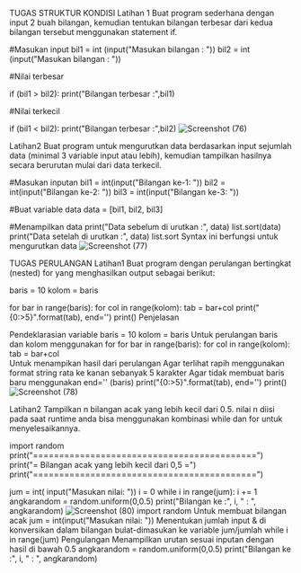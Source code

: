 TUGAS STRUKTUR KONDISI
Latihan 1 
Buat program sederhana dengan input 2 buah bilangan, kemudian tentukan bilangan terbesar dari kedua bilangan tersebut menggunakan statement if.

#Masukan input 
bil1 = int (input("Masukan bilangan : "))
bil2 = int (input("Masukan bilangan : "))

#Nilai terbesar

if (bil1 > bil2):
   print("Bilangan terbesar :",bil1)

#Nilai terkecil

if (bil1 < bil2):
   print("Bilangan terbesar :",bil2)
   ![Screenshot (76)](https://github.com/RadityaTansyLizara/latihan7/assets/147571863/6138c92b-f82b-4624-b6e3-d91dde6ed185)

Latihan2
Buat program untuk mengurutkan data berdasarkan input sejumlah data (minimal 3 variable input atau lebih), kemudian tampilkan hasilnya secara berurutan mulai dari data terkecil.

#Masukan inputan
bil1 = int(input("Bilangan ke-1: "))
bil2 = int(input("Bilangan ke-2: "))
bil3 = int(input("Bilangan ke-3: "))

#Buat variable data
data = [bil1, bil2, bil3]

#Menampilkan data
print("Data sebelum di urutkan :", data)
list.sort(data)
print("Data setelah di urutkan :", data)
list.sort Syntax ini berfungsi untuk mengurutkan data
![Screenshot (77)](https://github.com/RadityaTansyLizara/latihan7/assets/147571863/244ec842-bfa7-4d22-a878-fa288efa661d)

TUGAS PERULANGAN
Latihan1
Buat program dengan perulangan bertingkat (nested) for yang menghasilkan output sebagai berikut:

baris = 10
kolom = baris

for bar in range(baris):
    for col in range(kolom):
        tab = bar+col
        print("{0:>5}".format(tab), end='')
    print()
Penjelasan

Pendeklarasian variable
baris = 10
kolom = baris
Untuk perulangan baris dan kolom menggunakan for
for bar in range(baris):
    for col in range(kolom):
        tab = bar+col        
Untuk menampikan hasil dari perulangan
Agar terlihat rapih menggunakan format string rata ke kanan sebanyak 5 karakter
Agar tidak membuat baris baru menggunakan end='' (baris)
  print("{0:>5}".format(tab), end='')
print()    
![Screenshot (78)](https://github.com/RadityaTansyLizara/latihan7/assets/147571863/cf11ae30-b477-4f24-8a2f-454d3a32c204)

Latihan2
Tampilkan n bilangan acak yang lebih kecil dari 0.5. nilai n diisi pada saat runtime anda bisa menggunakan kombinasi while dan for untuk menyelesaikannya.

import random
print("===========================================")
print("= Bilangan acak yang lebih kecil dari 0,5 =")
print("===========================================")

jum = int( input("Masukan nilai: "))
i = 0
while i in range(jum):
    i += 1
    angkarandom = random.uniform(0,0.5)
    print("Bilangan ke :", i, " : ", angkarandom)
    ![Screenshot (80)](https://github.com/RadityaTansyLizara/latihan7/assets/147571863/1d3fe0b1-2309-42d0-9e2a-bde86d8b3de1)
    import random Untuk membuat bilangan acak
jum = int(input("Masukan nilai: ")) Menentukan jumlah input & di konversikan dalam bilangan bulat-dimasukan ke variable jum/jumlah
while i in range(jum) Pengulangan
Menampilkan urutan sesuai inputan dengan hasil di bawah 0.5
angkarandom = random.uniform(0,0.5)
    print("Bilangan ke :", i, " : ", angkarandom)



